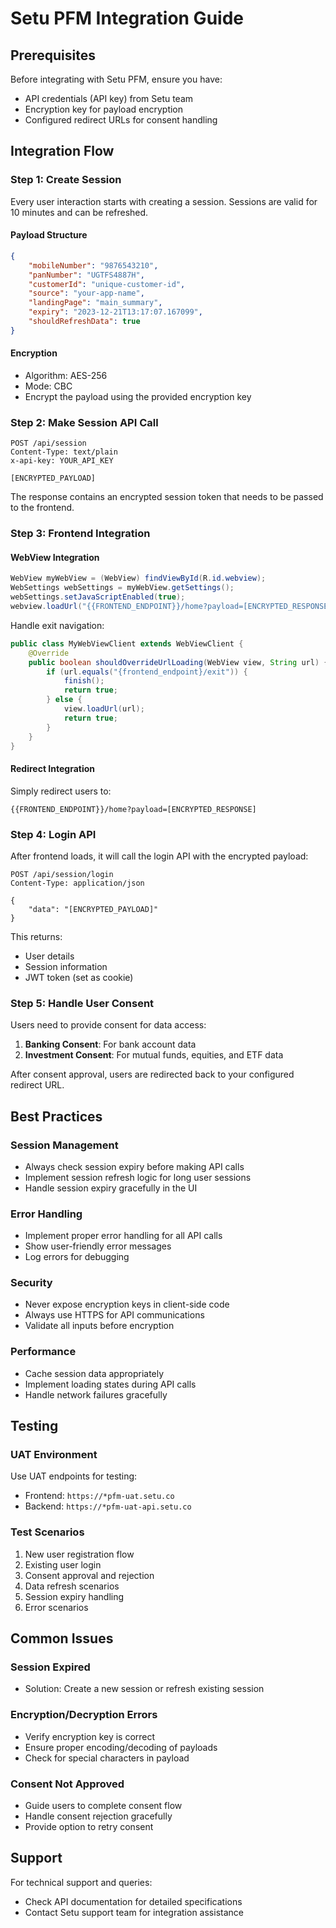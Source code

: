 # Setu PFM Integration Guide

## Prerequisites

Before integrating with Setu PFM, ensure you have:
- API credentials (API key) from Setu team
- Encryption key for payload encryption
- Configured redirect URLs for consent handling

## Integration Flow

### Step 1: Create Session

Every user interaction starts with creating a session. Sessions are valid for 10 minutes and can be refreshed.

#### Payload Structure
```json
{
    "mobileNumber": "9876543210",
    "panNumber": "UGTFS4887H",
    "customerId": "unique-customer-id",
    "source": "your-app-name",
    "landingPage": "main_summary",
    "expiry": "2023-12-21T13:17:07.167099",
    "shouldRefreshData": true
}
```

#### Encryption
- Algorithm: AES-256
- Mode: CBC
- Encrypt the payload using the provided encryption key

### Step 2: Make Session API Call

```http
POST /api/session
Content-Type: text/plain
x-api-key: YOUR_API_KEY

[ENCRYPTED_PAYLOAD]
```

The response contains an encrypted session token that needs to be passed to the frontend.

### Step 3: Frontend Integration

#### WebView Integration

```java
WebView myWebView = (WebView) findViewById(R.id.webview);
WebSettings webSettings = myWebView.getSettings();
webSettings.setJavaScriptEnabled(true);
webview.loadUrl("{{FRONTEND_ENDPOINT}}/home?payload=[ENCRYPTED_RESPONSE]");
```

Handle exit navigation:
```java
public class MyWebViewClient extends WebViewClient {
    @Override
    public boolean shouldOverrideUrlLoading(WebView view, String url) {
        if (url.equals("{frontend_endpoint}/exit")) {
            finish();
            return true;
        } else {
            view.loadUrl(url);
            return true;
        }
    }
}
```

#### Redirect Integration

Simply redirect users to:
```
{{FRONTEND_ENDPOINT}}/home?payload=[ENCRYPTED_RESPONSE]
```

### Step 4: Login API

After frontend loads, it will call the login API with the encrypted payload:

```http
POST /api/session/login
Content-Type: application/json

{
    "data": "[ENCRYPTED_PAYLOAD]"
}
```

This returns:
- User details
- Session information
- JWT token (set as cookie)

### Step 5: Handle User Consent

Users need to provide consent for data access:

1. **Banking Consent**: For bank account data
2. **Investment Consent**: For mutual funds, equities, and ETF data

After consent approval, users are redirected back to your configured redirect URL.

## Best Practices

### Session Management
- Always check session expiry before making API calls
- Implement session refresh logic for long user sessions
- Handle session expiry gracefully in the UI

### Error Handling
- Implement proper error handling for all API calls
- Show user-friendly error messages
- Log errors for debugging

### Security
- Never expose encryption keys in client-side code
- Always use HTTPS for API communications
- Validate all inputs before encryption

### Performance
- Cache session data appropriately
- Implement loading states during API calls
- Handle network failures gracefully

## Testing

### UAT Environment
Use UAT endpoints for testing:
- Frontend: `https://*pfm-uat.setu.co`
- Backend: `https://*pfm-uat-api.setu.co`

### Test Scenarios
1. New user registration flow
2. Existing user login
3. Consent approval and rejection
4. Data refresh scenarios
5. Session expiry handling
6. Error scenarios

## Common Issues

### Session Expired
- Solution: Create a new session or refresh existing session

### Encryption/Decryption Errors
- Verify encryption key is correct
- Ensure proper encoding/decoding of payloads
- Check for special characters in payload

### Consent Not Approved
- Guide users to complete consent flow
- Handle consent rejection gracefully
- Provide option to retry consent

## Support

For technical support and queries:
- Check API documentation for detailed specifications
- Contact Setu support team for integration assistance